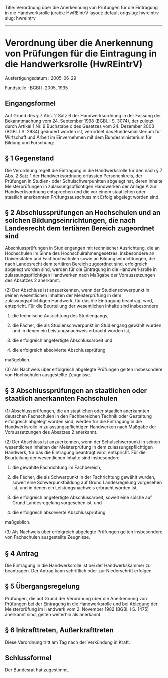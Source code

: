 Title: Verordnung über die Anerkennung von Prüfungen für die Eintragung in die Handwerksrolle
jurabk: HwREintrV
layout: default
origslug: hwreintrv
slug: hwreintrv

---

# Verordnung über die Anerkennung von Prüfungen für die Eintragung in die Handwerksrolle (HwREintrV)

Ausfertigungsdatum
:   2005-06-29

Fundstelle
:   BGBl I: 2005, 1935



## Eingangsformel

Auf Grund des § 7 Abs. 2 Satz 6 der Handwerksordnung in der Fassung
der Bekanntmachung vom 24. September 1998 (BGBl. I S. 3074), der
zuletzt durch Artikel 1 Nr. 9 Buchstabe c des Gesetzes vom 24.
Dezember 2003 (BGBl. I S. 2934) geändert worden ist, verordnet das
Bundesministerium für Wirtschaft und Arbeit im Einvernehmen mit dem
Bundesministerium für Bildung und Forschung:


## § 1 Gegenstand

Die Verordnung regelt die Eintragung in die Handwerksrolle für den
nach § 7 Abs. 2 Satz 1 der Handwerksordnung erfassten Personenkreis,
der Prüfungen in Studien- oder Schulschwerpunkten abgelegt hat, deren
Inhalte Meisterprüfungen in zulassungspflichtigen Handwerken der
Anlage A zur Handwerksordnung entsprechen und die vor einem
staatlichen oder staatlich anerkannten Prüfungsausschuss mit Erfolg
abgelegt worden sind.


## § 2 Abschlussprüfungen an Hochschulen und an solchen Bildungseinrichtungen, die nach Landesrecht dem tertiären Bereich zugeordnet sind

Abschlussprüfungen in Studiengängen mit technischer Ausrichtung, die
an Hochschulen im Sinne des Hochschulrahmengesetzes, insbesondere an
Universitäten und Fachhochschulen sowie an Bildungseinrichtungen, die
nach Landesrecht dem tertiären Bereich zugeordnet sind, erfolgreich
abgelegt worden sind, werden für die Eintragung in die Handwerksrolle
in zulassungspflichtigen Handwerken nach Maßgabe der Voraussetzungen
des Absatzes 2 anerkannt.

(2) Der Abschluss ist anzuerkennen, wenn der Studienschwerpunkt in
seinen wesentlichen Inhalten der Meisterprüfung in dem
zulassungspflichtigen Handwerk, für das die Eintragung beantragt wird,
entspricht. Für die Beurteilung der wesentlichen Inhalte sind
insbesondere

1.  die technische Ausrichtung des Studiengangs,


2.  die Fächer, die als Studienschwerpunkt im Studiengang gewählt wurden
    und in denen ein Leistungsnachweis erbracht worden ist,


3.  die erfolgreich angefertigte Abschlussarbeit und


4.  die erfolgreich absolvierte Abschlussprüfung



maßgeblich.

(3) Als Nachweis über erfolgreich abgelegte Prüfungen gelten
insbesondere von Hochschulen ausgestellte Zeugnisse.


## § 3 Abschlussprüfungen an staatlichen oder staatlich anerkannten Fachschulen

(1) Abschlussprüfungen, die an staatlichen oder staatlich anerkannten
deutschen Fachschulen in den Fachbereichen Technik oder Gestaltung
erfolgreich abgelegt worden sind, werden für die Eintragung in die
Handwerksrolle in zulassungspflichtigen Handwerken nach Maßgabe der
Voraussetzungen des Absatzes 2 anerkannt.

(2) Der Abschluss ist anzuerkennen, wenn der Schulschwerpunkt in
seinen wesentlichen Inhalten der Meisterprüfung in dem
zulassungspflichtigen Handwerk, für das die Eintragung beantragt wird,
entspricht. Für die Beurteilung der wesentlichen Inhalte sind
insbesondere

1.  die gewählte Fachrichtung im Fachbereich,


2.  die Fächer, die als Schwerpunkt in der Fachrichtung gewählt wurden,
    soweit eine Schwerpunktbildung auf Grund Landesregelung vorgesehen
    ist, und in denen ein Leistungsnachweis erbracht worden ist,


3.  die erfolgreich angefertigte Abschlussarbeit, soweit eine solche auf
    Grund Landesregelung vorgesehen ist, und


4.  die erfolgreich absolvierte Abschlussprüfung



maßgeblich.

(3) Als Nachweis über erfolgreich abgelegte Prüfungen gelten
insbesondere von Fachschulen ausgestellte Zeugnisse.


## § 4 Antrag

Die Eintragung in die Handwerksrolle ist bei der Handwerkskammer zu
beantragen. Der Antrag kann schriftlich oder zur Niederschrift
erfolgen.


## § 5 Übergangsregelung

Prüfungen, die auf Grund der Verordnung über die Anerkennung von
Prüfungen bei der Eintragung in die Handwerksrolle und bei Ablegung
der Meisterprüfung im Handwerk vom 2. November 1982 (BGBl. I S. 1475)
anerkannt sind, gelten weiterhin als anerkannt.


## § 6 Inkrafttreten, Außerkrafttreten

Diese Verordnung tritt am Tag nach der Verkündung in Kraft.


## Schlussformel

Der Bundesrat hat zugestimmt.

